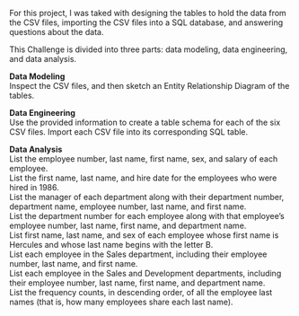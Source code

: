 For this project, I was taked with designing the tables to hold the data from the CSV files, importing the CSV files into a SQL database, and answering questions about the data. 

This Challenge is divided into three parts: data modeling, data engineering, and data analysis.

**Data Modeling**  
Inspect the CSV files, and then sketch an Entity Relationship Diagram of the tables. 

**Data Engineering**  
Use the provided information to create a table schema for each of the six CSV files. 
Import each CSV file into its corresponding SQL table.

**Data Analysis**  
List the employee number, last name, first name, sex, and salary of each employee.  
List the first name, last name, and hire date for the employees who were hired in 1986.  
List the manager of each department along with their department number, department name, employee number, last name, and first name.  
List the department number for each employee along with that employee’s employee number, last name, first name, and department name.  
List first name, last name, and sex of each employee whose first name is Hercules and whose last name begins with the letter B.  
List each employee in the Sales department, including their employee number, last name, and first name.  
List each employee in the Sales and Development departments, including their employee number, last name, first name, and department name.  
List the frequency counts, in descending order, of all the employee last names (that is, how many employees share each last name).  


